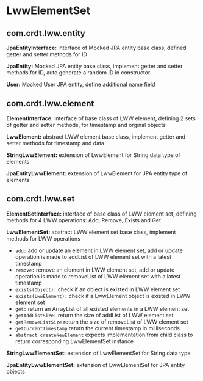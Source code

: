# LwwElementSet
  

## com.crdt.lww.entity

**JpaEntityInterface:** interface of Mocked JPA entity base class, defined getter and setter methods for ID

**JpaEntity:** Mocked JPA entity base class, implement getter and setter methods for ID, auto generate a random ID in constructor

**User:** Mocked User JPA entity, define additional name field


## com.crdt.lww.element

**ElementInterface:**  interface of base class of LWW element, defining 2 sets of getter and setter methods, for timestamp and orginal objects

**LwwElement:** abstract LWW element base class, implement getter and setter methods for timestamp and data

**StringLwwElement:** extension of LwwElement for String data type of elements

**JpaEntityLwwElement:** extension of LwwElement for JPA entity type of elements

  
## com.crdt.lww.set  

**ElementSetInterface:** interface of base class of LWW element set, defining methods for 4 LWW operations: Add, Remove, Exists and Get

**LwwElementSet:** abstract LWW element set base class, implement methods for LWW operations
* `add:` add or update an element in LWW element set, add or update operation is made to addList of LWW element set with a latest timestamp
* `remove:` remove an element in LWW element set, add or update operation is made to removeList of LWW element set with a latest timestamp
* `exists(Object):` check if an object is existed in LWW element set
* `exists(LwwElement):` check if a LwwElement object is existed in LWW element set
* `get:` return an ArrayList of all existed elements in a LWW element set
* `getAddListSize:` return the size of addList of LWW element set
* `getRemoveListSize` return the size of removeList of LWW element set
* `getCurrentTimestamp` return the current timestamp in milliseconds
* `abstract createNewElement` expects implementation from child class to return corresponding LwwElementSet instance

**StringLwwElementSet:** extension of LwwElementSet for String data type

**JpaEntityLwwElementSet:** extension of LwwElementSet for JPA entity objects

  
